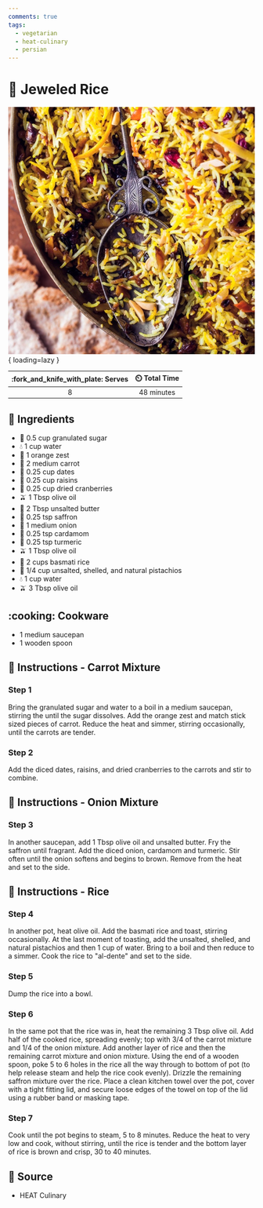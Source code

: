 ```yaml
---
comments: true
tags:
  - vegetarian
  - heat-culinary
  - persian
---
```

# :rice: Jeweled Rice

![Jeweled Rice][1]{ loading=lazy }

| :fork_and_knife_with_plate: Serves | :timer_clock: Total Time |
|:----------------------------------:|:-----------------------: |
| 8 | 48 minutes |

## :salt: Ingredients

- :candy: 0.5 cup granulated sugar
- :droplet: 1 cup water
- :tangerine: 1 orange zest
- :carrot: 2 medium carrot
- :grapes: 0.25 cup dates
- :grapes: 0.25 cup raisins
- :cherries: 0.25 cup dried cranberries
- :olive: 1 Tbsp olive oil
- :butter: 2 Tbsp unsalted butter
- :tulip: 0.25 tsp saffron
- :onion: 1 medium onion
- :herb: 0.25 tsp cardamom
- :herb: 0.25 tsp turmeric
- :olive: 1 Tbsp olive oil
- :rice: 2 cups basmati rice
- :chestnut: 1/4 cup unsalted, shelled, and natural pistachios
- :droplet: 1 cup water
- :olive: 3 Tbsp olive oil

## :cooking: Cookware

- 1 medium saucepan
- 1 wooden spoon

## :pencil: Instructions - Carrot Mixture

### Step 1

Bring the granulated sugar and water to a boil in a medium saucepan, stirring the until the sugar dissolves. Add the
orange zest and match stick sized pieces of carrot. Reduce the heat and simmer, stirring occasionally, until the carrots
are tender.

### Step 2

Add the diced dates, raisins, and dried cranberries to the carrots and stir to combine.

## :pencil: Instructions - Onion Mixture

### Step 3

In another saucepan, add 1 Tbsp olive oil and unsalted butter. Fry the saffron until fragrant. Add the diced onion,
cardamom and turmeric. Stir often until the onion softens and begins to brown. Remove from the heat and set to the side.

## :pencil: Instructions - Rice

### Step 4

In another pot, heat olive oil. Add the basmati rice and toast, stirring occasionally. At the last moment of toasting,
add the unsalted, shelled, and natural pistachios and then 1 cup of water. Bring to a boil and then reduce to a simmer. Cook the
rice to "al-dente" and set to the side.

### Step 5

Dump the rice into a bowl.

### Step 6

In the same pot that the rice was in, heat the remaining 3 Tbsp olive oil. Add half of the cooked rice, spreading
evenly; top with 3/4 of the carrot mixture and 1/4 of the onion mixture. Add another layer of rice and then the
remaining carrot mixture and onion mixture. Using the end of a wooden spoon, poke 5 to 6 holes in the rice all the way
through to bottom of pot (to help release steam and help the rice cook evenly). Drizzle the remaining saffron mixture
over the rice. Place a clean kitchen towel over the pot, cover with a tight fitting lid, and secure loose edges of the
towel on top of the lid using a rubber band or masking tape.

### Step 7

Cook until the pot begins to steam, 5 to 8 minutes. Reduce the heat to very low and cook, without stirring, until the
rice is tender and the bottom layer of rice is brown and crisp, 30 to 40 minutes.

## :link: Source

- HEAT Culinary

[1]: <../assets/images/jeweled-rice.jpg>
